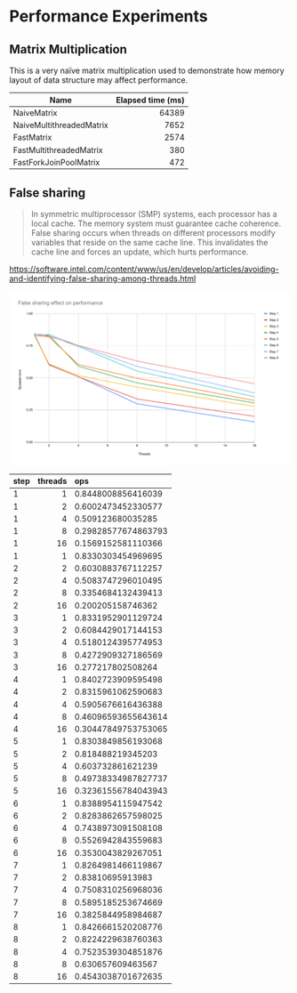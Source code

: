# Performance Experiments

## Matrix Multiplication

This is a very naïve matrix multiplication used to demonstrate how memory layout of data structure may affect performance. 


|Name                    |Elapsed time (ms)|
|------------------------|----------------:|
|NaiveMatrix             |           64389 |
|NaiveMultithreadedMatrix|            7652 |
|FastMatrix              |            2574 |
|FastMultithreadedMatrix |             380 |
|FastForkJoinPoolMatrix  |             472 |


## False sharing

> In symmetric multiprocessor (SMP) systems, each processor has a local cache. The memory system must guarantee cache coherence. False sharing occurs when threads on different processors modify variables that reside on the same cache line. This invalidates the cache line and forces an update, which hurts performance.

https://software.intel.com/content/www/us/en/develop/articles/avoiding-and-identifying-false-sharing-among-threads.html

<img src="assets/False%20sharing%20effect%20on%20performance.svg"/>

|step|threads |ops                |
|----|-------:|:------------------|
|1   |1       |0.8448008856416039 |
|1   |2       |0.6002473452330577 |
|1   |4       |0.509123680035285  |
|1   |8       |0.29828577674863793|
|1   |16      |0.1569152581110366 |
|1   |1       |0.8330303454969695 |
|2   |2       |0.6030883767112257 |
|2   |4       |0.5083747296010495 |
|2   |8       |0.3354684132439413 |
|2   |16      |0.200205158746362  |
|3   |1       |0.8331952901129724 |
|3   |2       |0.6084429017144153 |
|3   |4       |0.5180124395774953 |
|3   |8       |0.4272909327186569 |
|3   |16      |0.277217802508264  |
|4   |1       |0.8402723909595498 |
|4   |2       |0.8315961062590683 |
|4   |4       |0.5905676616436388 |
|4   |8       |0.46096593655643614|
|4   |16      |0.30447849753753065|
|5   |1       |0.8303849856193068 |
|5   |2       |0.818488219345203  |
|5   |4       |0.603732861621239  |
|5   |8       |0.49738334987827737|
|5   |16      |0.32361556784043943|
|6   |1       |0.8388954115947542 |
|6   |2       |0.8283862657598025 |
|6   |4       |0.7438973091508108 |
|6   |8       |0.5526942843559683 |
|6   |16      |0.3530043829267051 |
|7   |1       |0.8264981466119867 |
|7   |2       |0.83810695913983   |
|7   |4       |0.7508310256968036 |
|7   |8       |0.5895185253674669 |
|7   |16      |0.3825844958984687 |
|8   |1       |0.8426661520208776 |
|8   |2       |0.8224229638760363 |
|8   |4       |0.7523539304851876 |
|8   |8       |0.630657609463567  |
|8   |16      |0.4543038701672635 |
